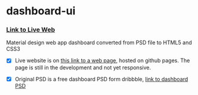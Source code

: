 # dashboard-ui

### [Link to Live Web](https://tst11.github.io/dashboard-ui/)

Material design web app dashboard converted from PSD file to HTML5 and CSS3

- [x] Live website is on [this link to a web page](https://tst11.github.io/dashboard-ui/), hosted on github pages. The page is still in the development and not yet responsive.

- [x] Original PSD is a free dashboard PSD form dribbble, [link to dashboard PSD](https://dribbble.com/shots/3530350-Wofsus-Dashboard-Freebie/attachments/783200)
